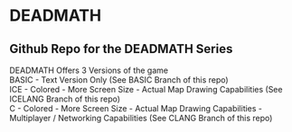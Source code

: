 # DEADMATH  
Github Repo for the DEADMATH Series  
------------------------------------
DEADMATH Offers 3 Versions of the game  
BASIC - Text Version Only (See BASIC Branch of this repo)  
ICE - Colored - More Screen Size - Actual Map Drawing Capabilities (See ICELANG Branch of this repo)  
C - Colored - More Screen Size - Actual Map Drawing Capabilities - Multiplayer / Networking Capabilities (See CLANG Branch of this repo)  
